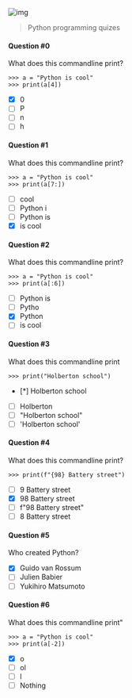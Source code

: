 ![img](https://assets.imaginablefutures.com/media/images/ALX_Logo.max-200x150.png)
> Python programming quizes

#### Question #0
What does this commandline print?
```
>>> a = "Python is cool"
>>> print(a[4])
```
* [X] 0
* [ ] P
* [ ] n
* [ ] h

#### Question #1
What does this commandline print?
```
>>> a = "Python is cool"
>>> print(a[7:])
```
* [ ] cool
* [ ] Python i
* [ ] Python is
* [X] is cool

#### Question #2
What does this commandline print?
```
>>> a = "Python is cool"
>>> print(a[:6])
```
* [ ] Python is
* [ ] Pytho
* [X] Python
* [ ] is cool 

#### Question #3
What does this commandline print
```
>>> print("Holberton school")
```
* [*] Holberton school
* [ ] Holberton
* [ ] "Holberton school"
* [ ] 'Holberton school'

#### Question #4
What does this commandline print?
```
>>> print(f"{98} Battery street")
```
* [ ] 9 Battery street
* [X] 98 Battery street
* [ ] f"98 Battery street"
* [ ] 8 Battery street

#### Question #5
Who created Python?
* [X] Guido van Rossum
* [ ] Julien Babier
* [ ] Yukihiro Matsumoto

#### Question #6
What does this commandline print"
```
>>> a = "Python is cool"
>>> print(a[-2])
```
* [X] o
* [ ] ol 
* [ ] l
* [ ] Nothing
